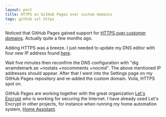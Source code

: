 ```yaml
---
layout: post
title: HTTPS on GitHub Pages over custom domains
tags: github ssl https
---
```


Noticed that GitHub Pages gained support for [HTTPS over customer domains](https://blog.github.com/2018-05-01-github-pages-custom-domains-https/). Actually quite a few months ago. 

Adding HTTPS was a breeze. I just needed to update my DNS editor with four new IP address found [here](https://help.github.com/articles/troubleshooting-custom-domains/#dns-configuration-errors). 

Wait five minutes then reconfirm the DNS configuration with "dig wramdemark.se +nostats +nocomments +nocmd". The above mentioned IP addresses should appear. After that I went into the Settings page on my GitHub Pages repository and re-added the custom domain. Voila, HTTPS spot on.

GitHub Pages are working together with the great organization [Let's Encrypt](https://letsencrypt.org) who is working for securing the Internet. I have already used Let's Encrypt in other projects, for instance when running my home automation system, [Home Assistant](https://www.home-assistant.io/demo/).